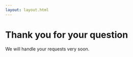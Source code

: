 ```yaml
---
layout: layout.html
---
```


# Thank you for your question

We will handle your requests very soon.
